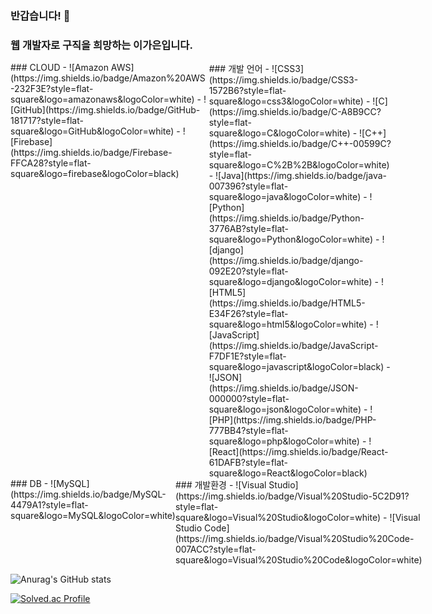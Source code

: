 ### 반갑습니다! 👋
### 웹 개발자로 구직을 희망하는 이가은입니다.


<div style="display: flex; flex-direction: row;">
    <div style="flex: 1;">
        ### CLOUD
        - ![Amazon AWS](https://img.shields.io/badge/Amazon%20AWS-232F3E?style=flat-square&logo=amazonaws&logoColor=white)
        - ![GitHub](https://img.shields.io/badge/GitHub-181717?style=flat-square&logo=GitHub&logoColor=white)
        - ![Firebase](https://img.shields.io/badge/Firebase-FFCA28?style=flat-square&logo=firebase&logoColor=black)
    </div>
    <div style="flex: 1;">
        ### 개발 언어
        - ![CSS3](https://img.shields.io/badge/CSS3-1572B6?style=flat-square&logo=css3&logoColor=white)
        - ![C](https://img.shields.io/badge/C-A8B9CC?style=flat-square&logo=C&logoColor=white)
        - ![C++](https://img.shields.io/badge/C++-00599C?style=flat-square&logo=C%2B%2B&logoColor=white)
        - ![Java](https://img.shields.io/badge/java-007396?style=flat-square&logo=java&logoColor=white)
        - ![Python](https://img.shields.io/badge/Python-3776AB?style=flat-square&logo=Python&logoColor=white)
        - ![django](https://img.shields.io/badge/django-092E20?style=flat-square&logo=django&logoColor=white)
        - ![HTML5](https://img.shields.io/badge/HTML5-E34F26?style=flat-square&logo=html5&logoColor=white)
        - ![JavaScript](https://img.shields.io/badge/JavaScript-F7DF1E?style=flat-square&logo=javascript&logoColor=black)
        - ![JSON](https://img.shields.io/badge/JSON-000000?style=flat-square&logo=json&logoColor=white)
        - ![PHP](https://img.shields.io/badge/PHP-777BB4?style=flat-square&logo=php&logoColor=white)
        - ![React](https://img.shields.io/badge/React-61DAFB?style=flat-square&logo=React&logoColor=black)
    </div>
</div>

<div style="display: flex; flex-direction: row;">
    <div style="flex: 1;">
        ### DB
        - ![MySQL](https://img.shields.io/badge/MySQL-4479A1?style=flat-square&logo=MySQL&logoColor=white)
    </div>
    <div style="flex: 1;">
        ### 개발환경
        - ![Visual Studio](https://img.shields.io/badge/Visual%20Studio-5C2D91?style=flat-square&logo=Visual%20Studio&logoColor=white)
        - ![Visual Studio Code](https://img.shields.io/badge/Visual%20Studio%20Code-007ACC?style=flat-square&logo=Visual%20Studio%20Code&logoColor=white)
    </div>
</div>



![Anurag's GitHub stats](https://github-readme-stats.vercel.app/api?username=GaEun1216&show_icons=true&theme=radical)
<!--
**GaEun1216/GaEun1216** is a ✨ _special_ ✨ repository because its `README.md` (this file) appears on your GitHub profile.

Here are some ideas to get you started:

- 🔭 I’m currently working on ...
- 🌱 I’m currently learning ...
- 👯 I’m looking to collaborate on ...
- 🤔 I’m looking for help with ...
- 💬 Ask me about ...
- 📫 How to reach me: ...
- 😄 Pronouns: ...
- ⚡ Fun fact: ...
-->

[![Solved.ac Profile](http://mazassumnida.wtf/api/generate_badge?boj=rkdms6382)](https://solved.ac/rkdms6382)
